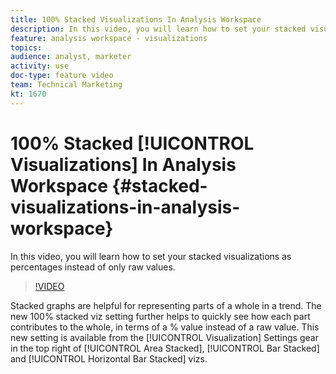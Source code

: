 ```yaml
---
title: 100% Stacked Visualizations In Analysis Workspace
description: In this video, you will learn how to set your stacked visualizations as percentages instead of only raw values.
feature: analysis workspace - visualizations
topics: 
audience: analyst, marketer
activity: use
doc-type: feature video
team: Technical Marketing
kt: 1670
---
```


# 100% Stacked [!UICONTROL Visualizations] In Analysis Workspace {#stacked-visualizations-in-analysis-workspace}

In this video, you will learn how to set your stacked visualizations as percentages instead of only raw values.

>[!VIDEO](https://video.tv.adobe.com/v/23131/?quality=12)

Stacked graphs are helpful for representing parts of a whole in a trend. The new 100% stacked viz setting further helps to quickly see how each part contributes to the whole, in terms of a % value instead of a raw value. This new setting is available from the [!UICONTROL Visualization] Settings gear in the top right of [!UICONTROL Area Stacked], [!UICONTROL Bar Stacked] and [!UICONTROL Horizontal Bar Stacked] vizs.
